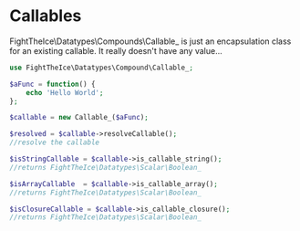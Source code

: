 # Callables
FightTheIce\Datatypes\Compounds\Callable_ is just an encapsulation class for an existing callable.
It really doesn't have any value...

```php
use FightTheIce\Datatypes\Compound\Callable_;

$aFunc = function() {
    echo 'Hello World';
};

$callable = new Callable_($aFunc);

$resolved = $callable->resolveCallable(); 
//resolve the callable

$isStringCallable = $callable->is_callable_string(); 
//returns FightTheIce\Datatypes\Scalar\Boolean_

$isArrayCallable  = $callable->is_callable_array(); 
//returns FightTheIce\Datatypes\Scalar\Boolean_

$isClosureCallable = $callable->is_callable_closure(); 
//returns FightTheIce\Datatypes\Scalar\Boolean_
```